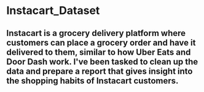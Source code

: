 # Instacart_Dataset

## Instacart is a grocery delivery platform where customers can place a grocery order and have it delivered to them, similar to how Uber Eats and Door Dash work. I've been tasked to clean up the data and prepare a report that gives insight into the shopping habits of Instacart customers.
